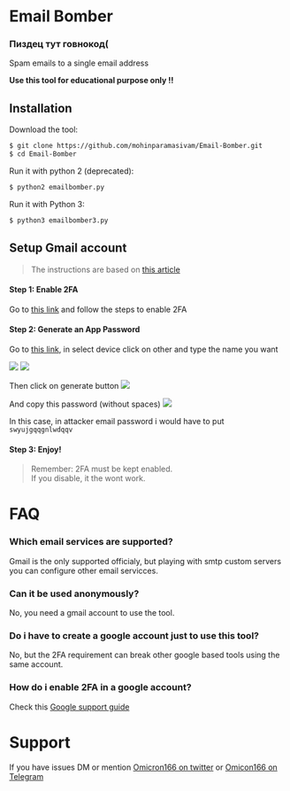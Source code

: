 # Email Bomber

### Пиздец тут говнокод(

Spam emails to a single email address

<b> Use this tool for educational purpose only !! </b>

## Installation

Download the tool:
```bash
$ git clone https://github.com/mohinparamasivam/Email-Bomber.git
$ cd Email-Bomber
```

Run it with python 2 (deprecated): 
```bash
$ python2 emailbomber.py
```

Run it with Python 3: 
```bash
$ python3 emailbomber3.py
```

## Setup Gmail account

> The instructions are based on [this article](https://support.google.com/accounts/answer/185833)

#### Step 1: Enable 2FA
Go to [this link](https://myaccount.google.com/signinoptions/two-step-verification) and follow the steps to enable 2FA

#### Step 2: Generate an App Password
Go to [this link](https://myaccount.google.com/apppasswords), in select device click on other and type the name you want

<image src="media/1.png">
<image src="media/2.png">

Then click on generate button
<image src="media/3.png">

And copy this password (without spaces)
<image src="media/4.png">

In this case, in attacker email password i would have to put `swyujgqqgnlwdqqv`

#### Step 3: Enjoy!

> Remember: 2FA must be kept enabled.<br>
> If you disable, it the wont work.

# FAQ

### Which email services are supported?

Gmail is the only supported officialy, but playing with smtp custom servers you can configure other email servicces.

### Can it be used anonymously?

No, you need a gmail account to use the tool.

### Do i have to create a google account just to use this tool?

No, but the 2FA requirement can break other google based tools using the same account.

### How do i enable 2FA in a google account?

Check this [Google support guide](https://support.google.com/accounts/answer/185839)

# Support

If you have issues DM or mention [Omicron166 on twitter](https://twitter.com/omicron166) or [Omicon166 on Telegram](https://t.me/omicron166)
